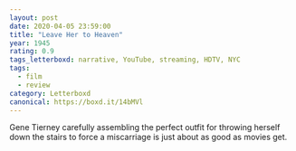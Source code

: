 ```yaml
---
layout: post 
date: 2020-04-05 23:59:00
title: "Leave Her to Heaven"
year: 1945
rating: 0.9
tags_letterboxd: narrative, YouTube, streaming, HDTV, NYC
tags:
  - film
  - review
category: Letterboxd
canonical: https://boxd.it/14bMVl
---
```


Gene Tierney carefully assembling the perfect outfit for throwing herself down the stairs to force a miscarriage is just about as good as movies get.